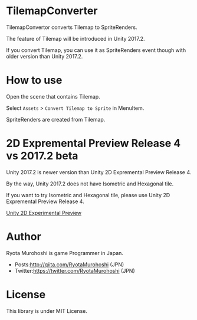 # TilemapConverter

TilemapConvertor converts Tilemap to SpriteRenders.

The feature of Tilemap will be introduced in Unity 2017.2.

If you convert Tilemap, you can use it as SpriteRenders event though with older version than Unity 2017.2.

# How to use

Open the scene that contains Tilemap.

Select `Assets` > `Convert Tilemap to Sprite` in MenuItem.

SpriteRenders are created from Tilemap.

# 2D Expremental Preview Release 4 vs 2017.2 beta

Unity 2017.2 is newer version than Unity 2D Expremental Preview Release 4.

By the way, Unity 2017.2 does not have Isometric and Hexagonal tile.

If you want to try Isometric and Hexagonal tile, please use Unity 2D Expremental Preview Release 4.

[Unity 2D Experimental Preview](https://forum.unity3d.com/forums/2d-experimental-preview.104/)

# Author
Ryota Murohoshi is game Programmer in Japan.

* Posts:http://qiita.com/RyotaMurohoshi (JPN)
* Twitter:https://twitter.com/RyotaMurohoshi (JPN)

# License

This library is under MIT License.
